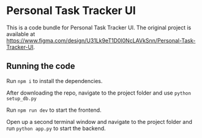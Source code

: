   # Personal Task Tracker UI

  This is a code bundle for Personal Task Tracker UI. The original project is available at https://www.figma.com/design/U31Lk9eT1D0l0NcLAVkSnn/Personal-Task-Tracker-UI.

  ## Running the code

  Run `npm i` to install the dependencies.

  After downloading the repo, navigate to the project folder and use `python setup_db.py`

  Run `npm run dev` to start the frontend.

  Open up a second terminal window and navigate to the project folder and run `python app.py` to start the backend.
  
  
